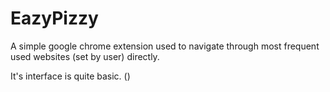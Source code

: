 # EazyPizzy
A simple google chrome extension used to navigate through most frequent used websites (set by user) directly. 

It's interface is quite basic.
()
